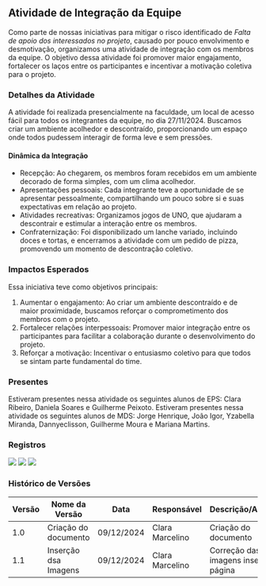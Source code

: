 ## Atividade de Integração da Equipe

Como parte de nossas iniciativas para mitigar o risco identificado de _Falta de apoio dos interessados no projeto_, causado por pouco envolvimento e desmotivação, organizamos uma atividade de integração com os membros da equipe. O objetivo dessa atividade foi promover maior engajamento, fortalecer os laços entre os participantes e incentivar a motivação coletiva para o projeto.

### Detalhes da Atividade

A atividade foi realizada presencialmente na faculdade, um local de acesso fácil para todos os integrantes da equipe, no dia 27/11/2024. Buscamos criar um ambiente acolhedor e descontraído, proporcionando um espaço onde todos pudessem interagir de forma leve e sem pressões.

#### Dinâmica da Integração

- Recepção: Ao chegarem, os membros foram recebidos em um ambiente decorado de forma simples, com um clima acolhedor.
- Apresentações pessoais: Cada integrante teve a oportunidade de se apresentar pessoalmente, compartilhando um pouco sobre si e suas expectativas em relação ao projeto.
- Atividades recreativas: Organizamos jogos de UNO, que ajudaram a descontrair e estimular a interação entre os membros.
- Confraternização: Foi disponibilizado um lanche variado, incluindo doces e tortas, e encerramos a atividade com um pedido de pizza, promovendo um momento de descontração coletivo.

### Impactos Esperados

Essa iniciativa teve como objetivos principais:

1. Aumentar o engajamento: Ao criar um ambiente descontraído e de maior proximidade, buscamos reforçar o comprometimento dos membros com o projeto.
2. Fortalecer relações interpessoais: Promover maior integração entre os participantes para facilitar a colaboração durante o desenvolvimento do projeto.
3. Reforçar a motivação: Incentivar o entusiasmo coletivo para que todos se sintam parte fundamental do time.

### Presentes

Estiveram presentes nessa atividade os seguintes alunos de EPS: Clara Ribeiro, Daniela Soares e Guilherme Peixoto.
Estiveram presentes nessa atividade os seguintes alunos de MDS: Jorge Henrique, João Igor, Yzabella Miranda, Dannyeclisson, Guilherme Moura e Mariana Martins.

### Registros

<img src="https://raw.githubusercontent.com/fga-eps-mds/2024.2-SENTINELA-DOC/main/docs/assets/integracao-1.png">

<img src="https://raw.githubusercontent.com/fga-eps-mds/2024.2-SENTINELA-DOC/main/docs/assets/integracao-2.png">

<img src="https://raw.githubusercontent.com/fga-eps-mds/2024.2-SENTINELA-DOC/main/docs/assets/integracao-3.png">

### Histórico de Versões

| Versão | Nome da Versão      | Data      | Responsável         | Descrição/Alterações                                 |
|------------|-------------------------|---------------|-------------------------|----------------------------------------------------------|
|   1.0      | Criação do documento    | 09/12/2024    | Clara Marcelino         | Criação do documento 
|   1.1      | Inserção dsa Imagens    | 09/12/2024    | Clara Marcelino         | Correção das imagens inseridas na página